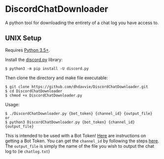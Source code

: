 # DiscordChatDownloader
A python tool for downloading the entirety of a chat log you have access to.

## UNIX Setup
Requires [Python 3.5+](https://www.python.org/downloads/release/python-350/).  

Install the [discord.py](https://github.com/Rapptz/discord.py/) library:  

    $ python3 -m pip install -U discord.py
    
Then clone the directory and make file executable:

    $ git clone https://github.com/dhdavvie/DiscordChatDownloader.git
    $ cd DiscordChatDownloader
    $ chmod +x DiscordChatDownloader.py
    
Usage:

    $ ./DiscordChatDownloader.py {bot_token} {channel_id} {output_file}
    or
    $ python3 DiscordChatDownloader.py {bot_token} {channel_id} {output_file}
    
This is intended to be used with a Bot Token! [Here](https://github.com/Chikachi/DiscordIntegration/wiki/How-to-get-a-token-and-channel-ID-for-Discord) are instructions on getting a Bot Token.
You can get the `channel_id` by following the steps [here](https://support.discordapp.com/hc/en-us/articles/206346498-Where-can-I-find-my-User-Server-Message-ID).
The `output_file` is simply the name of the file you wish to output the chat log to (ie `chatlog.txt`)
